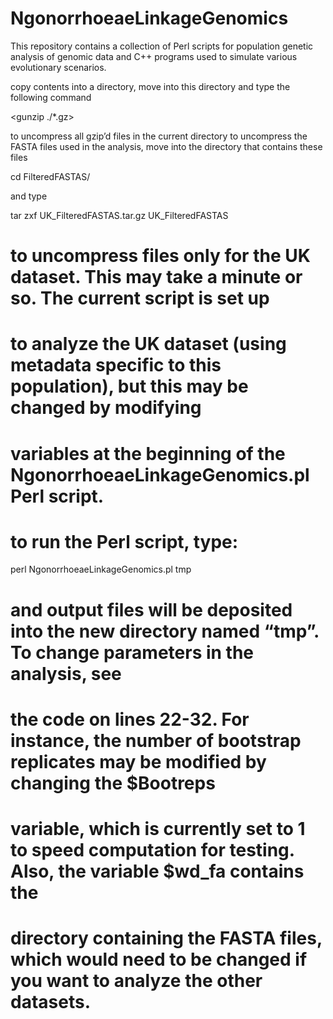 # NgonorrhoeaeLinkageGenomics
This repository contains a collection of Perl scripts for population genetic analysis of genomic data and C++ programs used to simulate various evolutionary scenarios.


copy contents into a directory, move into this directory and type the following command

<gunzip ./*.gz>

to uncompress all gzip’d files in the current directory
to uncompress the FASTA files used in the analysis, move into the directory that contains these files

cd FilteredFASTAS/

and type

tar zxf UK_FilteredFASTAS.tar.gz UK_FilteredFASTAS

# to uncompress files only for the UK dataset. This may take a minute or so. The current script is set up
# to analyze the UK dataset (using metadata specific to this population), but this may be changed by modifying
# variables at the beginning of the NgonorrhoeaeLinkageGenomics.pl Perl script.
# to run the Perl script, type: 

perl NgonorrhoeaeLinkageGenomics.pl tmp

# and output files will be deposited into the new directory named “tmp”. To change parameters in the analysis, see
# the code on lines 22-32. For instance, the number of bootstrap replicates may be modified by changing the $Bootreps
# variable, which is currently set to 1 to speed computation for testing. Also, the variable $wd_fa contains the 
# directory containing the FASTA files, which would need to be changed if you want to analyze the other datasets.

